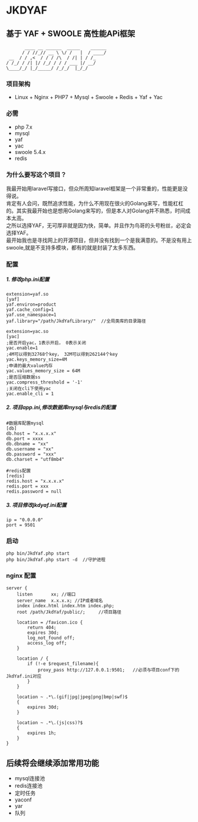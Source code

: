 # JKDYAF

## 基于 YAF + SWOOLE 高性能APi框架
           ____ __ ______  _____    ______
          / / //_// __ \ \/ /   |  / ____/
     __  / / ,<  / / / /\  / /| | / /_
    / /_/ / /| |/ /_/ / / / ___ |/ __/
    \____/_/ |_/_____/ /_/_/  |_/_/


### 项目架构
- Linux + Nginx + PHP7 + Mysql + Swoole + Redis + Yaf + Yac

### 必需
- php 7.x
- mysql
- yaf
- yac
- swoole 5.4.x
- redis


### 为什么要写这个项目？
我最开始用laravel写接口，但众所周知laravel框架是一个非常重的，性能更是没得说。   
肯定有人会问，既然追求性能，为什么不用现在很火的Golang来写，性能杠杠的。其实我最开始也是想用Golang来写的，但是本人对Golang并不熟悉，时间成本太高。    
之所以选择YAF，无可厚非就是因为快，简单。并且作为鸟哥的头号粉丝，必定会选择YAF。    
最开始我也是寻找网上的开源项目，但并没有找到一个是我满意的。不是没有用上swoole,就是不支持多模块，都有的就是封装了太多东西。    


### 配置
##### 1. 修改php.ini配置
    extension=yaf.so
    [yaf]   
    yaf.environ=product
    yaf.cache_config=1
    yaf.use_namespace=1
    yaf.library="/path/JkdYafLibrary/"  //全局类库的目录路径
        
    extension=yac.so
    [yac]
    ;是否开启yac，1表示开启， 0表示关闭
    yac.enable=1 
    ;4M可以得到32768个key， 32M可以得到262144个key
    yac.keys_memory_size=4M
    ;申请的最大value内存
    yac.values_memory_size = 64M 
    ;是否压缩数据ss
    yac.compress_threshold = '-1' 
    ;关闭在cli下使用yac
    yac.enable_cli = 1

##### 2. 项目app.ini,修改数据库mysql与redis的配置
    #数据库配置mysql
    [db]
    db.host = "x.x.x.x"
    db.port = xxxx
    db.dbname = "xx"
    db.username = "xx"
    db.password = "xxx"
    db.charset = "utf8mb4"
    
    #redis配置
    [redis]
    redis.host = "x.x.x.x"
    redis.port = xxx
    redis.password = null

##### 3. 项目修改jkdyaf.ini配置
    ip = "0.0.0.0"
    port = 9501

### 启动
    php bin/JkdYaf.php start 
    php bin/JkdYaf.php start -d  //守护进程
    
### nginx 配置
    server {
        listen       xx; //端口
        server_name  x.x.x.x; //IP或者域名
        index index.html index.htm index.php;
        root /path/JkdYaf/public/;     //项目路径
    
        location = /favicon.ico {
            return 404;
            expires 30d;
            log_not_found off;
            access_log off;
        }
    
        location / {
            if (!-e $request_filename){
                proxy_pass http://127.0.0.1:9501;   //必须与项目conf下的JkdYaf.ini对应
            }
        }
    
        location ~ .*\.(gif|jpg|jpeg|png|bmp|swf)$
        {
            expires 30d;
        }
    
        location ~ .*\.(js|css)?$
        {
            expires 1h;
        }
    }
  
    
## 后续将会继续添加常用功能
- mysql连接池
- redis连接池
- 定时任务
- yaconf
- yar
- 队列
